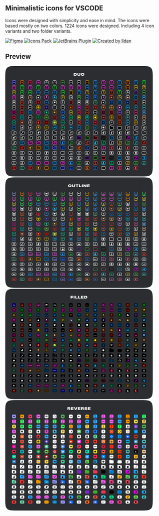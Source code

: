 ## Minimalistic icons for VSCODE

Icons were designed with simplicity and ease in mind. The icons were based mostly on two colors. 1224 icons were designed. Including 4 icon variants and two folder variants.

[![Figma](https://img.shields.io/badge/Figma-FF3E00)](https://www.figma.com/design/WF5eDX3KsJMzmVXTjWxv72/Rocket-Icons?node-id=0-1&t=ujglndRAjCvTZIG9-1)
[![Icons Pack](https://img.shields.io/badge/Icons%20Pack-E0234E)](https://github.com/lld4n/rocket-icons)
[![JetBrains Plugin](https://img.shields.io/badge/JetBrains%20Plugin-0366D6)](https://github.com/lld4n/rocket-icons-jetbrains)
[![Created by lldan](https://img.shields.io/badge/Author-00DC82)](https://github.com/lld4n)

## Preview

![](https://github.com/lld4n/rocket-icons/blob/master/docs/icons/duo.png?raw=true)
![](https://github.com/lld4n/rocket-icons/blob/master/docs/icons/outline.png?raw=true)
![](https://github.com/lld4n/rocket-icons/blob/master/docs/icons/filled.png?raw=true)
![](https://github.com/lld4n/rocket-icons/blob/master/docs/icons/reverse.png?raw=true)
